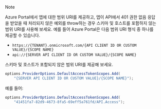 > [!NOTE]
> Azure Portal에서 앱에 대한 범위 URI를 제공하고, 앱이 API에서 401 권한 없음 응답을 받았을 때 처리되지 않은 예외를 throw하는 경우 스키마 및 호스트를 포함하지 않는 범위 URI를 사용해 보세요. 예를 들어 Azure Portal은 다음 범위 URI 형식 중 하나를 제공할 수 있습니다.
>
> * `https://{TENANT}.onmicrosoft.com/{API CLIENT ID OR CUSTOM VALUE}/{SCOPE NAME}`
> * `api://{SERVER API CLIENT ID OR CUSTOM VALUE}/{SCOPE NAME}`
>
> 스키마 및 호스트가 포함되지 않은 범위 URI를 제공해 보세요.
>
> ```csharp
> options.ProviderOptions.DefaultAccessTokenScopes.Add(
>     "{SERVER API CLIENT ID OR CUSTOM VALUE}/{SCOPE NAME}");
> ```
>
> 예를 들어:
>
> ```csharp
> options.ProviderOptions.DefaultAccessTokenScopes.Add(
>     "41451fa7-82d9-4673-8fa5-69eff5a761fd/API.Access");
> ```
